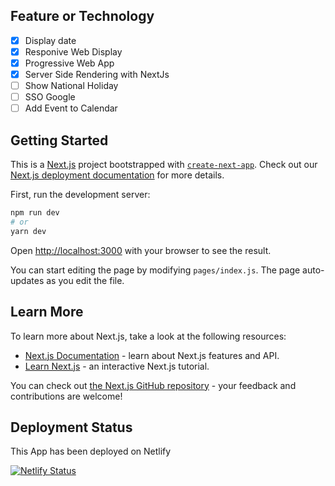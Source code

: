 ## Feature or Technology

- [x] Display date
- [x] Responive Web Display
- [x] Progressive Web App
- [x] Server Side Rendering with NextJs
- [ ] Show National Holiday
- [ ] SSO Google
- [ ] Add Event to Calendar

## Getting Started

This is a [Next.js](https://nextjs.org/) project bootstrapped with [`create-next-app`](https://github.com/vercel/next.js/tree/canary/packages/create-next-app).
Check out our [Next.js deployment documentation](https://nextjs.org/docs/deployment) for more details.

First, run the development server:

```bash
npm run dev
# or
yarn dev
```

Open [http://localhost:3000](http://localhost:3000) with your browser to see the result.

You can start editing the page by modifying `pages/index.js`. The page auto-updates as you edit the file.

## Learn More

To learn more about Next.js, take a look at the following resources:

- [Next.js Documentation](https://nextjs.org/docs) - learn about Next.js features and API.
- [Learn Next.js](https://nextjs.org/learn) - an interactive Next.js tutorial.

You can check out [the Next.js GitHub repository](https://github.com/vercel/next.js/) - your feedback and contributions are welcome!

## Deployment Status

This App has been deployed on Netlify

[![Netlify Status](https://api.netlify.com/api/v1/badges/d2d562e1-0847-4076-b384-328ed720ba66/deploy-status)](https://app.netlify.com/sites/tanggalan/deploys)


